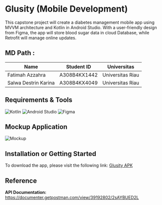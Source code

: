 # Glusity (Mobile Development)

This capstone project will create a diabetes management mobile app using MVVM architecture and Kotlin in Android Studio. With a user-friendly design from Figma, the app will store blood sugar data in cloud Database, while Retrofit will manage online updates.

## **MD Path :**
| Name                              | Student ID  | Universitas   |
| ----------------------------------|-------------|---------------|
| Fatimah Azzahra                   | A308B4KX1442	 | Universitas Riau |
| Salwa Destrin Karina	            | A308B4KX4049	 | Universitas Riau  |

## Requirements & Tools
![Kotlin](https://img.shields.io/badge/kotlin-%237F52FF.svg?style=for-the-badge&logo=kotlin&logoColor=white)
![Android Studio](https://img.shields.io/badge/Android%20Studio-3DDC84.svg?style=for-the-badge&logo=android-studio&logoColor=white)
![Figma](https://img.shields.io/badge/figma-%23F24E1E.svg?style=for-the-badge&logo=figma&logoColor=white)


## Mockup Application
![Mockup](https://github.com/mdaninas/Capstone-Project/blob/main/images/mockup.png)

## Installation or Getting Started
To download the app, please visit the following link: [Glusity APK](https://github.com/mdaninas/C242-PS006/releases/download/1.0/glusity-v1.0.apk)

## Reference
**API Documentation:** https://documenter.getpostman.com/view/39192802/2sAYBUED2L
